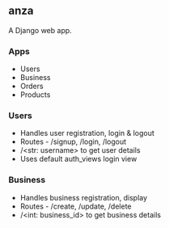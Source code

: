 ## anza
A Django web app.

### Apps
- Users  
- Business  
- Orders  
- Products  

### Users
- Handles user registration, login & logout
- Routes - /signup, /login, /logout
- /<str: username> to get user details
- Uses default auth_views login view

### Business
- Handles business registration, display
- Routes - /create, /update, /delete
- /<int: business_id> to get business details
